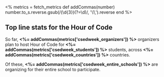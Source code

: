 <%
  metrics = fetch_metrics
  def addCommas(number)
    number.to_s.reverse.gsub(/(\d{3})(?=\d)/, '\\1,').reverse
  end
%>

## Top line stats for the Hour of Code

So far, **<%= addCommas(metrics['csedweek_organizers']) %>** organizers plan to host Hour of Code for **<%= addCommas(metrics['csedweek_students']) %>** students, across **<%= addCommas(metrics['csedweek_countries']) %>** countries.

Of these, **<%= addCommas(metrics['csedweek_entire_schools']) %>** are organizing for their entire school to participate.
